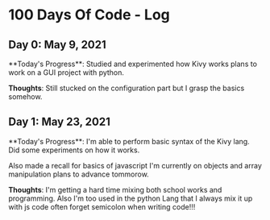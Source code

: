 # 100 Days Of Code - Log
<!--
### Day 0: February 30, 2016 (Example 1)
##### (delete me or comment me out)

**Today's Progress**: Fixed CSS, worked on canvas functionality for the app.

**Thoughts:** I really struggled with CSS, but, overall, I feel like I am slowly getting better at it. Canvas is still new for me, but I managed to figure out some basic functionality.

**Link to work:** [Calculator App](http://www.example.com)

### Day 0: February 30, 2016 (Example 2)
##### (delete me or comment me out)

**Today's Progress**: Fixed CSS, worked on canvas functionality for the app.

**Thoughts**: I really struggled with CSS, but, overall, I feel like I am slowly getting better at it. Canvas is still new for me, but I managed to figure out some basic functionality.

**Link(s) to work**: [Calculator App](http://www.example.com)


### Day 1: June 27, Monday

**Today's Progress**: I've gone through many exercises on FreeCodeCamp.

**Thoughts** I've recently started coding, and it's a great feeling when I finally solve an algorithm challenge after a lot of attempts and hours spent.

**Link(s) to work**
1. [Find the Longest Word in a String](https://www.freecodecamp.com/challenges/find-the-longest-word-in-a-string)
2. [Title Case a Sentence](https://www.freecodecamp.com/challenges/title-case-a-sentence)
-->

<h2>Day 0: May 9, 2021 </h2>
**Today's Progress**: Studied and experimented how Kivy works plans to work on a GUI project with python.

 
**Thoughts**: Still stucked on the configuration part but I grasp the basics somehow.

 <h2>Day 1: May 23, 2021 </h2>
**Today's Progress**: I'm able to perform basic syntax of the Kivy lang. Did some experiments on how it works.

Also made a recall for basics of javascript I'm currently on objects and array manipulation plans to advance tommorow.


 
**Thoughts**: I'm getting a hard time mixing both school works and programming.
Also I'm too used in the python Lang that I always mix it up with js code often forget semicolon when writing code!!!
